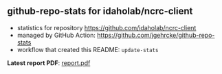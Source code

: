 ## github-repo-stats for idaholab/ncrc-client

- statistics for repository https://github.com/idaholab/ncrc-client
- managed by GitHub Action: https://github.com/jgehrcke/github-repo-stats
- workflow that created this README: `update-stats`

**Latest report PDF**: [report.pdf](https://github.com/idaholab/repository-statistics/raw/main/idaholab/ncrc-client/latest-report/report.pdf)


